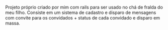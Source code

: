 Projeto próprio criado por mim com rails para ser usado no chá de fralda do meu filho. Consiste em um sistema de cadastro e disparo de mensagens com convite para os convidados + status de cada convidado e disparo em massa.
